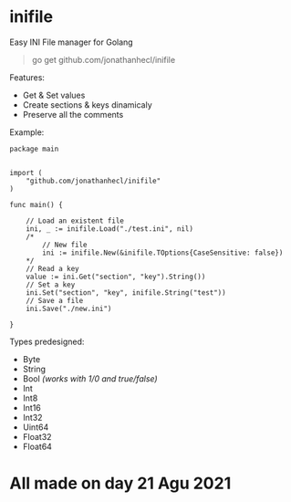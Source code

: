 # inifile
Easy INI File manager for Golang

> go get github.com/jonathanhecl/inifile
> 

Features:

* Get & Set values
* Create sections & keys dinamicaly
* Preserve all the comments

Example:
```
package main


import (
	"github.com/jonathanhecl/inifile"
)

func main() {

    // Load an existent file
	ini, _ := inifile.Load("./test.ini", nil)
    /*
        // New file
        ini := inifile.New(&inifile.TOptions{CaseSensitive: false})
    */
    // Read a key
	value := ini.Get("section", "key").String())
    // Set a key
	ini.Set("section", "key", inifile.String("test"))
    // Save a file
	ini.Save("./new.ini")

}
```

Types predesigned:
* Byte
* String
* Bool _(works with 1/0 and true/false)_
* Int
* Int8
* Int16
* Int32
* Uint64
* Float32
* Float64

# All made on day 21 Agu 2021
